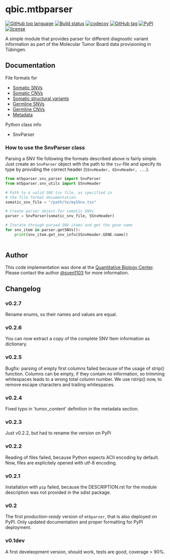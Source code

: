 # qbic.mtbparser

[![GitHub top language](https://img.shields.io/github/languages/top/qbicsoftware/qbic.mtbparser.svg)]()
[![Build status](https://travis-ci.org/qbicsoftware/qbic.mtbparser.svg?branch=master)](https://travis-ci.org/qbicsoftware/qbic.mtbparser)
[![codecov](https://codecov.io/gh/qbicsoftware/qbic.mtbparser/branch/master/graph/badge.svg)](https://codecov.io/gh/qbicsoftware/qbic.mtbparser/)
[![GitHub tag](https://img.shields.io/github/release/qbicsoftware/qbic.mtbparser/all.svg)](https://github.com/qbicsoftware/qbic.mtbparser/releases)
[![PyPI](https://img.shields.io/pypi/v/mtbparser.svg)](https://pypi.python.org/pypi/mtbparser/0.2)
[![license](https://img.shields.io/github/license/qbicsoftware/qbic.mtbparser.svg)]() 

A simple module that provides parser for different diagnostic variant information as part of the Molecular Tumor Board data provisioning in Tübingen.

## Documentation

File formats for
* [Somatic SNVs](./docs/somatic_snvs.md)
* [Somatic CNVs](./docs/cnvs.md)
* [Somatic structural variants](./docs/structural_variants.md)
* [Germline SNVs](./docs/germline_snvs.md)
* [Germline CNVs](./docs/cnvs.md)
* [Metadata](./docs/metadata.md)

Python class info
* SnvParser

### How to use the SnvParser class

Parsing a SNV file following the formats described above is fairly simple. Just create an ``SnvParser`` object with the path to the ``tsv``-file and specify its type by providing the correct header (``SSnvHeader, GSnvHeader, ...``).

```python
from mtbparser.snv_parser import SnvParser
from mtbparser.snv_utils import SSnvHeader

# Path to a valid SNV tsv file, as specified in
# the file format documentation.
somatic_snv_file = "/path/to/mySSnv.tsv"

# Create parser object for somatic SNVs
parser = SnvParser(somatic_snv_file, SSnvHeader)

# Iterate through parsed SNV items and get the gene name
for snv_item in parser.getSNVs():
    print(snv_item.get_snv_info(SSnvHeader.GENE.name))
    
```

## Author
This code implementation was done at the [Quantitative Biology Center](http://qbic.life). Please contact the author [@sven1103](https://github.com/sven1103) for more information.


## Changelog

### v0.2.7
Rename enums, so their names and values are equal.

### v0.2.6
You can now extract a copy of the complete SNV Item information as dictionary.

### v0.2.5
Bugfix: parsing of empty first columns failed because of the usage of strip() function. Columns can be empty, if they contain no information, so trimming whitespaces leads to a wrong total column number. We use rstrip() now, to remove escape characters and trailing whitespaces.

### v0.2.4
Fixed typo in 'tumor_content' definition in the metadata section.

### v0.2.3
Just v0.2.2, but had to rename the version on PyPi

### v0.2.2
Reading of files failed, because Python expects ACII encoding by default. Now, files are explicitely opened with utf-8 encoding.

### v0.2.1
Installation with ``pip`` failed, because the DESCRIPTION.rst for the module description was not provided in the sdist package.

### v0.2
The first _production-ready_ version of ``mtbparser``, that is also deployed on PyPI. Only updated documentation and proper formatting for PyPI deployment.

### v0.1dev
A first develeopment version, should work, tests are good, coverage > 90%.
